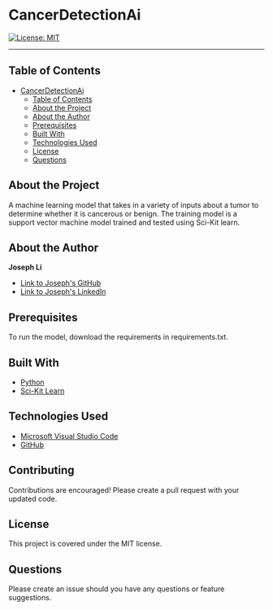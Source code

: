 # CancerDetectionAi

[![License: MIT](https://img.shields.io/badge/License-MIT-yellow.svg)](https://opensource.org/licenses/MIT)


---

## Table of Contents

- [CancerDetectionAi](#cancer-detection-ai)
  - [Table of Contents](#table-of-contents)
  - [About the Project](#about-the-project)
  - [About the Author](#about-the-author)
  - [Prerequisites](#prerequisites)
  - [Built With](#built-with)
  - [Technologies Used](#technologies-used)
  - [License](#license)
  - [Questions](#questions)

## About the Project

A machine learning model that takes in a variety of inputs about a tumor to determine whether it is cancerous or benign. 
The training model is a support vector machine model trained and tested using Sci-Kit learn.

 
## About the Author
**Joseph Li**
- [Link to Joseph's GitHub](https://github.com/josephlicodes)
- [Link to Joseph's LinkedIn](https://linkedin.com/in/josephlicodes)

## Prerequisites

To run the model, download the requirements in requirements.txt. 

## Built With
* [Python](https://docs.python.org/3)
* [Sci-Kit Learn](https://scikit-learn.org/stable/)


## Technologies Used

* [Microsoft Visual Studio Code](https://code.visualstudio.com/)
* [GitHub](https://github.com/)
  

## Contributing

Contributions are encouraged! Please create a pull request with your updated code.

## License

This project is covered under the MIT license.

## Questions

Please create an issue should you have any questions or feature suggestions.
